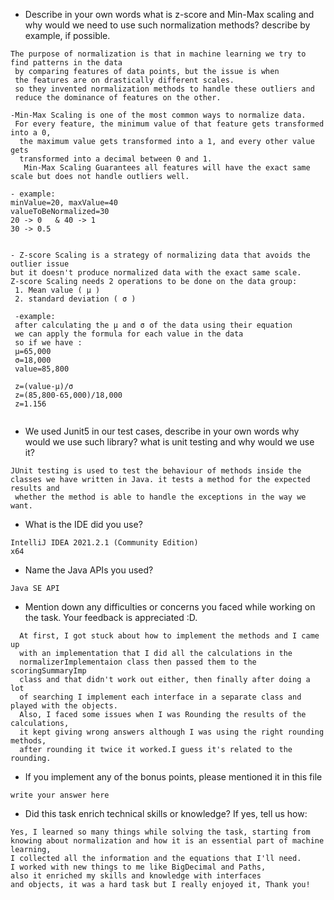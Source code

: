 - Describe in your own words what is z-score and Min-Max scaling and why would we need to use such normalization methods? describe by example, if possible.
```
The purpose of normalization is that in machine learning we try to find patterns in the data
 by comparing features of data points, but the issue is when 
 the features are on drastically different scales.
 so they invented normalization methods to handle these outliers and
 reduce the dominance of features on the other.

-Min-Max Scaling is one of the most common ways to normalize data.
 For every feature, the minimum value of that feature gets transformed into a 0,
  the maximum value gets transformed into a 1, and every other value gets
  transformed into a decimal between 0 and 1.
   Min-Max Scaling Guarantees all features will have the exact same scale but does not handle outliers well.

- example:
minValue=20, maxValue=40
valueToBeNormalized=30
20 -> 0   & 40 -> 1
30 -> 0.5


- Z-score Scaling is a strategy of normalizing data that avoids the outlier issue 
but it doesn't produce normalized data with the exact same scale.
Z-score Scaling needs 2 operations to be done on the data group:
 1. Mean value ( μ )
 2. standard deviation ( σ )
 
 -example:
 after calculating the μ and σ of the data using their equation
 we can apply the formula for each value in the data 
 so if we have :
 μ=65,000 
 σ=18,000
 value=85,800
 
 z=(value-μ)/σ
 z=(85,800-65,000)/18,000
 z=1.156
 
```

- We used Junit5 in our test cases, describe in your own words why would we use such library? 
what is unit testing and why would we use it?
```
JUnit testing is used to test the behaviour of methods inside the classes we have written in Java. it tests a method for the expected results and
 whether the method is able to handle the exceptions in the way we want.
 ```
- What is the IDE did you use?
```
IntelliJ IDEA 2021.2.1 (Community Edition)
x64

```

- Name the Java APIs you used?
```
Java SE API 
```

- Mention down any difficulties or concerns you faced while working on the task. Your feedback is appreciated :D.
```
  At first, I got stuck about how to implement the methods and I came up
  with an implementation that I did all the calculations in the 
  normalizerImplementaion class then passed them to the scoringSummaryImp
  class and that didn't work out either, then finally after doing a lot 
  of searching I implement each interface in a separate class and played with the objects.
  Also, I faced some issues when I was Rounding the results of the calculations, 
  it kept giving wrong answers although I was using the right rounding methods,
  after rounding it twice it worked.I guess it's related to the rounding.
```

- If you implement any of the bonus points, please mentioned it in this file
```
write your answer here
```

- Did this task enrich technical skills or knowledge? If yes, tell us how: 
```
Yes, I learned so many things while solving the task, starting from knowing about normalization and how it is an essential part of machine learning, 
I collected all the information and the equations that I'll need.
I worked with new things to me like BigDecimal and Paths,
also it enriched my skills and knowledge with interfaces 
and objects, it was a hard task but I really enjoyed it, Thank you!
```
